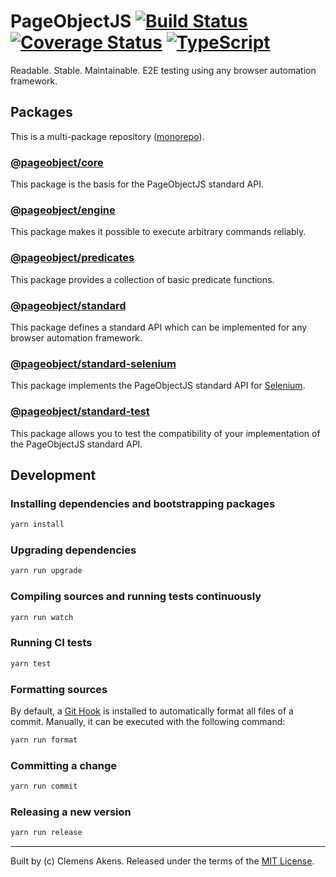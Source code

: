 # PageObjectJS [![Build Status][badge-travis-image]][badge-travis-link] [![Coverage Status][badge-coveralls-image]][badge-coveralls-link] [![TypeScript][badge-typescript-image]][badge-typescript-link]

Readable. Stable. Maintainable. E2E testing using any browser automation framework.

## Packages

This is a multi-package repository ([monorepo][monorepo]).

### [@pageobject/core][repo-readme-core]

This package is the basis for the PageObjectJS standard API.

### [@pageobject/engine][repo-readme-engine]

This package makes it possible to execute arbitrary commands reliably.

### [@pageobject/predicates][repo-readme-predicates]

This package provides a collection of basic predicate functions.

### [@pageobject/standard][repo-readme-standard]

This package defines a standard API which can be implemented for any browser automation framework.

### [@pageobject/standard-selenium][repo-readme-standard-selenium]

This package implements the PageObjectJS standard API for [Selenium][selenium].

### [@pageobject/standard-test][repo-readme-standard-test]

This package allows you to test the compatibility of your implementation of the PageObjectJS standard API.

## Development

### Installing dependencies and bootstrapping packages

```sh
yarn install
```

### Upgrading dependencies

```sh
yarn run upgrade
```

### Compiling sources and running tests continuously

```sh
yarn run watch
```

### Running CI tests

```sh
yarn test
```

### Formatting sources

By default, a [Git Hook][githooks] is installed to automatically format all files of a commit.
Manually, it can be executed with the following command:

```sh
yarn run format
```

### Committing a change

```sh
yarn run commit
```

### Releasing a new version

```sh
yarn run release
```

---

Built by (c) Clemens Akens. Released under the terms of the [MIT License][repo-license].

[badge-coveralls-image]: https://coveralls.io/repos/github/clebert/pageobject/badge.svg?branch=master
[badge-coveralls-link]: https://coveralls.io/github/clebert/pageobject?branch=master
[badge-travis-image]: https://travis-ci.org/clebert/pageobject.svg?branch=master
[badge-travis-link]: https://travis-ci.org/clebert/pageobject
[badge-typescript-image]: https://img.shields.io/badge/TypeScript-ready-blue.svg
[badge-typescript-link]: https://www.typescriptlang.org/
[repo-license]: https://github.com/clebert/pageobject/blob/master/LICENSE
[repo-readme-core]: https://github.com/clebert/pageobject/tree/master/@pageobject/core
[repo-readme-engine]: https://github.com/clebert/pageobject/tree/master/@pageobject/engine
[repo-readme-predicates]: https://github.com/clebert/pageobject/tree/master/@pageobject/predicates
[repo-readme-standard]: https://github.com/clebert/pageobject/tree/master/@pageobject/standard
[repo-readme-standard-selenium]: https://github.com/clebert/pageobject/tree/master/@pageobject/standard-selenium
[repo-readme-standard-test]: https://github.com/clebert/pageobject/tree/master/@pageobject/standard-test
[githooks]: https://git-scm.com/docs/githooks
[monorepo]: https://github.com/lerna/lerna#about
[selenium]: http://seleniumhq.github.io/selenium/docs/api/javascript/index.html
